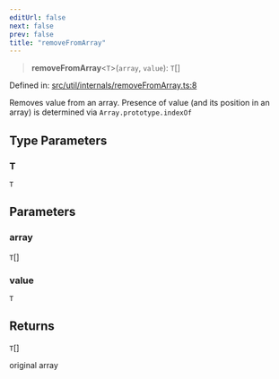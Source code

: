 ```yaml
---
editUrl: false
next: false
prev: false
title: "removeFromArray"
---
```


> **removeFromArray**\<`T`\>(`array`, `value`): `T`[]

Defined in: [src/util/internals/removeFromArray.ts:8](https://github.com/fabricjs/fabric.js/blob/977f797255d8c56b5b68360b0d45bed33697d2e8/src/util/internals/removeFromArray.ts#L8)

Removes value from an array.
Presence of value (and its position in an array) is determined via `Array.prototype.indexOf`

## Type Parameters

### T

`T`

## Parameters

### array

`T`[]

### value

`T`

## Returns

`T`[]

original array
